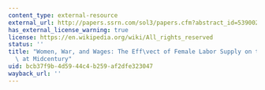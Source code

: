 ```yaml
---
content_type: external-resource
external_url: http://papers.ssrn.com/sol3/papers.cfm?abstract_id=539002
has_external_license_warning: true
license: https://en.wikipedia.org/wiki/All_rights_reserved
status: ''
title: "Women, War, and Wages: The Eff\vect of Female Labor Supply on the Wage Structure\
  \ at Midcentury"
uid: bcb37f9b-4d59-44c4-b259-af2dfe323047
wayback_url: ''
---
```

